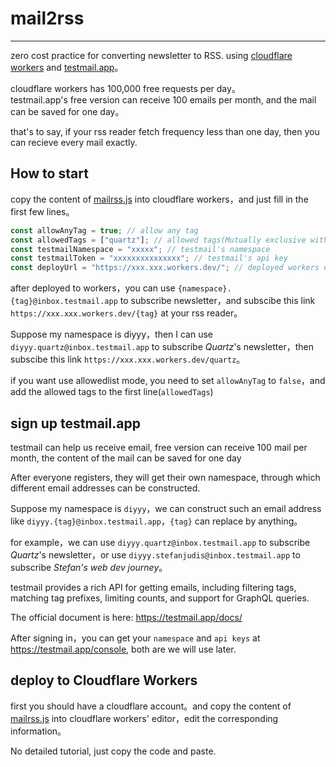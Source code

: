 # mail2rss

___
zero cost practice for converting newsletter to RSS.
using [cloudflare workers](https://workers.cloudflare.com/) and [testmail.app](https://testmail.app/)。

cloudflare workers has 100,000 free requests per day。  
testmail.app's free version can receive 100 emails per month, and the mail can be saved for one day。

that's to say, if your rss reader fetch frequency less than one day, then you can recieve every mail exactly.

## How to start

copy the content of [mailrss.js](mail2rss.js) into cloudflare workers，and just fill in the first few lines。

```js
const allowAnyTag = true; // allow any tag
const allowedTags = ["quartz"]; // allowed tags(Mutually exclusive with the previous line)
const testmailNamespace = "xxxxx"; // testmail's namespace
const testmailToken = "xxxxxxxxxxxxxxx"; // testmail's api key
const deployUrl = "https://xxx.xxx.workers.dev/"; // deployed workers domain
```

after deployed to workers，you can use `{namespace}.{tag}@inbox.testmail.app` to subscribe newsletter，and subscibe this link `https://xxx.xxx.workers.dev/{tag}` at your rss reader。

Suppose my namespace is diyyy，then I can use `diyyy.quartz@inbox.testmail.app` to subscribe _Quartz_'s newsletter，then subscibe this link `https://xxx.xxx.workers.dev/quartz`。

if you want use allowedlist mode, you need to set `allowAnyTag` to `false`，and add the allowed tags to the first line(`allowedTags`)  

## sign up testmail.app

testmail can help us receive email, free version can receive 100 mail per month, the content of the mail can be saved for one day

After everyone registers, they will get their own namespace, through which different email addresses can be constructed.

Suppose my namespace is `diyyy`，we can construct such an email address like `diyyy.{tag}@inbox.testmail.app`，`{tag}` can replace by anything。

for example，we can use `diyyy.quartz@inbox.testmail.app` to subscribe _Quartz_'s newsletter，or use `diyyy.stefanjudis@inbox.testmail.app` to subscribe _Stefan's web dev journey_。

testmail provides a rich API for getting emails, including filtering tags, matching tag prefixes, limiting counts, and support for GraphQL queries.

The official document is here: <https://testmail.app/docs/>

After signing in，you can get your `namespace` and `api keys` at <https://testmail.app/console>, both are we will use later.

## deploy to Cloudflare Workers

first you should have a cloudflare account。and copy the content of [mailrss.js](mail2rss.js) into cloudflare workers' editor，edit the corresponding information。

No detailed tutorial, just copy the code and paste.
